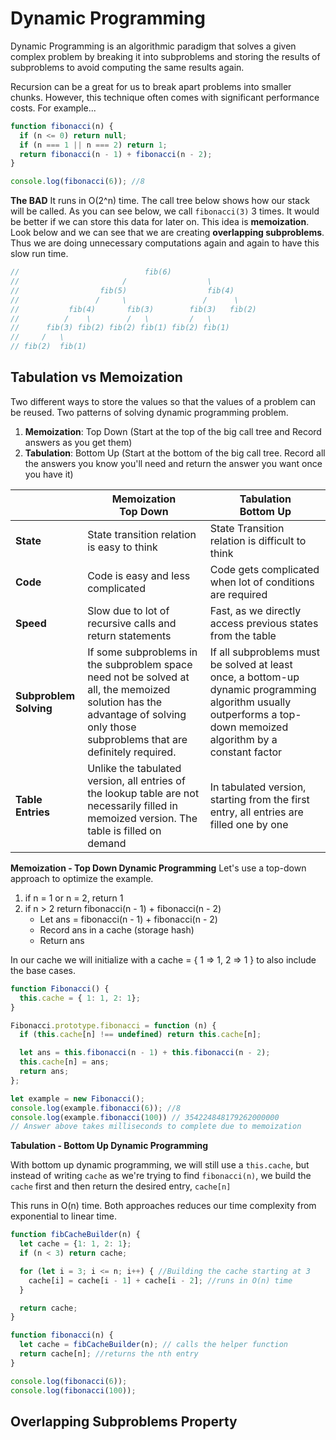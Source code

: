 # Dynamic Programming

Dynamic Programming is an algorithmic paradigm that solves a given complex problem by breaking it into subproblems and storing the results of subproblems to avoid computing the same results again.

Recursion can be a great for us to break apart problems into smaller chunks. However, this technique often comes with significant performance costs. For example...

``` JavaScript
function fibonacci(n) {
  if (n <= 0) return null;
  if (n === 1 || n === 2) return 1;
  return fibonacci(n - 1) + fibonacci(n - 2);
}

console.log(fibonacci(6)); //8
```
__The BAD__
It runs in O(2^n) time. The call tree below shows how our stack will be called. As you can see below, we call `fibonacci(3)` 3 times. It would be better if we can store this data for later on. This idea is __memoization__. Look below and we can see that we are creating __overlapping subproblems__. Thus we are doing unnecessary computations again and again to have this slow run time.

``` JavaScript
//                            fib(6)
//                       /                  \
//                  fib(5)                  fib(4)
//                 /     \                 /      \
//           fib(4)       fib(3)        fib(3)   fib(2)
//          /    \        /   \         /   \
//      fib(3) fib(2) fib(2) fib(1) fib(2) fib(1)
//     /   \
// fib(2)  fib(1)
```


## Tabulation vs Memoization

Two different ways to store the values so that the values of a problem can be reused. Two patterns of solving dynamic programming problem.

1. __Memoization__: Top Down (Start at the top of the big call tree and Record answers as you get them)
2. __Tabulation__: Bottom Up (Start at the bottom of the big call tree. Record all the answers you know you'll need and return the answer you want once you have it)

| | __Memoization__ <br> Top Down | __Tabulation__ <br> Bottom Up|
|---|---|---|
|__State__| State transition relation is easy to think | State Transition relation is difficult to think |
|__Code__| Code is easy and less complicated | Code gets complicated when lot of conditions are required |
|__Speed__| Slow due to lot of recursive calls and return statements | Fast, as we directly access previous states from the table |
|__Subproblem Solving__| If some subproblems in the subproblem space need not be solved at all, the memoized solution has the advantage of solving only those subproblems that are definitely required. | If all subproblems must be solved at least once, a bottom-up dynamic programming algorithm usually outperforms a top-down memoized algorithm by a constant factor |
|__Table Entries__| Unlike the tabulated version, all entries of the lookup table are not necessarily filled in memoized version. The table is filled on demand | In tabulated version, starting from the first entry, all entries are filled one by one |

__Memoization - Top Down Dynamic Programming__
Let's use a top-down approach to optimize the example.

1. if n = 1 or n = 2, return 1
2. if n > 2 return fibonacci(n - 1) + fibonacci(n - 2)
    * Let ans = fibonacci(n - 1) + fibonacci(n - 2)
    * Record ans in a cache (storage hash)
    * Return ans

In our cache we will initialize with a cache = { 1 => 1, 2 => 1 } to also include the base cases.

``` JavaScript
function Fibonacci() {
  this.cache = { 1: 1, 2: 1};
}

Fibonacci.prototype.fibonacci = function (n) {
  if (this.cache[n] !== undefined) return this.cache[n];

  let ans = this.fibonacci(n - 1) + this.fibonacci(n - 2);
  this.cache[n] = ans;
  return ans;
};

let example = new Fibonacci();
console.log(example.fibonacci(6)); //8
console.log(example.fibonacci(100)) // 354224848179262000000
// Answer above takes milliseconds to complete due to memoization
```

__Tabulation - Bottom Up Dynamic Programming__

With bottom up dynamic programming, we will still use a `this.cache`, but instead of writing `cache` as we're trying to find `fibonacci(n)`, we build the `cache` first and then return the  desired entry, `cache[n]`

This runs in O(n) time. Both approaches reduces our time complexity from exponential to linear time.

``` JavaScript
function fibCacheBuilder(n) {
  let cache = {1: 1, 2: 1};
  if (n < 3) return cache;

  for (let i = 3; i <= n; i++) { //Building the cache starting at 3
    cache[i] = cache[i - 1] + cache[i - 2]; //runs in O(n) time
  }

  return cache;
}

function fibonacci(n) {
  let cache = fibCacheBuilder(n); // calls the helper function
  return cache[n]; //returns the nth entry
}

console.log(fibonacci(6));
console.log(fibonacci(100));
```

## Overlapping Subproblems Property
